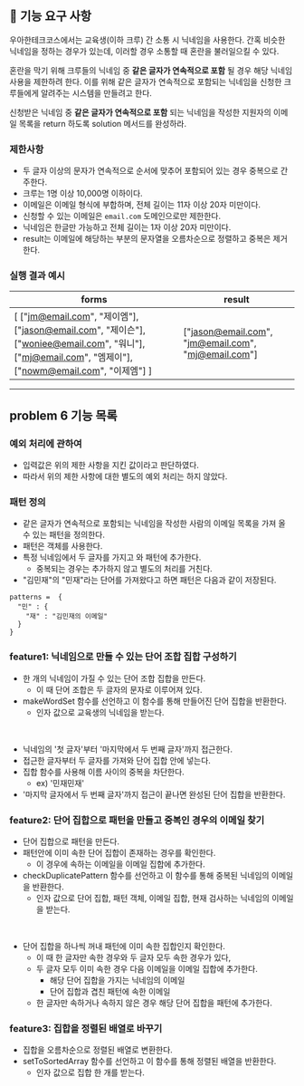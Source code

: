 ## 🚀 기능 요구 사항

우아한테크코스에서는 교육생(이하 크루) 간 소통 시 닉네임을 사용한다. 간혹 비슷한 닉네임을 정하는 경우가 있는데, 이러할 경우 소통할 때 혼란을 불러일으킬 수 있다.

혼란을 막기 위해 크루들의 닉네임 중 **같은 글자가 연속적으로 포함** 될 경우 해당 닉네임 사용을 제한하려 한다. 이를 위해 같은 글자가 연속적으로 포함되는 닉네임을 신청한 크루들에게 알려주는 시스템을 만들려고 한다.


신청받은 닉네임 중 **같은 글자가 연속적으로 포함** 되는 닉네임을 작성한 지원자의 이메일 목록을 return 하도록 solution 메서드를 완성하라.

### 제한사항

- 두 글자 이상의 문자가 연속적으로 순서에 맞추어 포함되어 있는 경우 중복으로 간주한다.
- 크루는 1명 이상 10,000명 이하이다.
- 이메일은 이메일 형식에 부합하며, 전체 길이는 11자 이상 20자 미만이다.
- 신청할 수 있는 이메일은 `email.com` 도메인으로만 제한한다.
- 닉네임은 한글만 가능하고 전체 길이는 1자 이상 20자 미만이다.
- result는 이메일에 해당하는 부분의 문자열을 오름차순으로 정렬하고 중복은 제거한다.

### 실행 결과 예시

| forms | result |
| --- | --- |
| [ ["jm@email.com", "제이엠"], ["jason@email.com", "제이슨"], ["woniee@email.com", "워니"], ["mj@email.com", "엠제이"], ["nowm@email.com", "이제엠"] ] | ["jason@email.com", "jm@email.com", "mj@email.com"] |

---
## problem 6 기능 목록
### 예외 처리에 관하여
- 입력값은 위의 제한 사항을 지킨 값이라고 판단하였다.
- 따라서 위의 제한 사항에 대한 별도의 예외 처리는 하지 않았다.

### 패턴 정의
- 같은 글자가 연속적으로 포함되는 닉네임을 작성한 사람의 이메일 목록을 가져 올 수 있는 패턴을 정의한다.
- 패턴은 객체를 사용한다.
- 특정 닉네임에서 두 글자를 가지고 와 패턴에 추가한다.
  - 중복되는 경우는 추가하지 않고 별도의 처리를 거친다.
- "김민재"의 "민재"라는 단어를 가져왔다고 하면 패턴은 다음과 같이 저장된다.
```
patterns =  {
  "민" : {
    "재" : "김민재의 이메일"
  }
}
```
### feature1: 닉네임으로 만들 수 있는 단어 조합 집합 구성하기
- 한 개의 닉네임이 가질 수 있는 단어 조합 집합을 만든다.
  - 이 때 단어 조합은 두 글자의 문자로 이루어져 있다.
- makeWordSet 함수를 선언하고 이 함수를 통해 만들어진 단어 집합을 반환한다.
  - 인자 값으로 교육생의 닉네임을 받는다.
<br>

- 닉네임의 '첫 글자'부터 '마지막에서 두 번째 글자'까지 접근한다.
- 접근한 글자부터 두 글자를 가져와 단어 집합 안에 넣는다.
- 집합 함수를 사용해 이름 사이의 중복을 차단한다.
  - ex) '민재민재'
- '마지막 글자에서 두 번째 글자'까지 접근이 끝나면 완성된 단어 집합을 반환한다.

### feature2: 단어 집합으로 패턴을 만들고 중복인 경우의 이메일 찾기
- 단어 집합으로 패턴을 만든다.
- 패턴안에 이미 속한 단어 집합이 존재하는 경우를 확인한다.
  - 이 경우에 속하는 이메일을 이메일 집합에 추가한다.
- checkDuplicatePattern 함수를 선언하고 이 함수를 통해 중복된 닉네임의 이메일을 반환한다.
  - 인자 값으로 단어 집합, 패턴 객체, 이메일 집합, 현재 검사하는 닉네임의 이메일을 받는다.
<br>

- 단어 집합을 하나씩 꺼내 패턴에 이미 속한 집합인지 확인한다.
  - 이 때 한 글자만 속한 경우와 두 글자 모두 속한 경우가 있다,
  - 두 글자 모두 이미 속한 경우 다음 이메일을 이메일 집합에 추가한다.
    - 해당 단어 집합을 가지는 닉네임의 이메일
    - 단어 집합과 겹친 패턴에 속한 이메일
  - 한 글자만 속하거나 속하지 않은 경우 해당 단어 집합을 패턴에 추가한다.

### feature3: 집합을 정렬된 배열로 바꾸기
- 집합을 오름차순으로 정렬된 배열로 변환한다.
- setToSortedArray 함수를 선언하고 이 함수를 통해 정렬된 배열을 반환한다.
  - 인자 값으로 집합 한 개를 받는다.